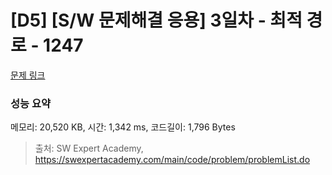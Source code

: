 # [D5] [S/W 문제해결 응용] 3일차 - 최적 경로 - 1247 

[문제 링크](https://swexpertacademy.com/main/code/problem/problemDetail.do?contestProbId=AV15OZ4qAPICFAYD) 

### 성능 요약

메모리: 20,520 KB, 시간: 1,342 ms, 코드길이: 1,796 Bytes



> 출처: SW Expert Academy, https://swexpertacademy.com/main/code/problem/problemList.do